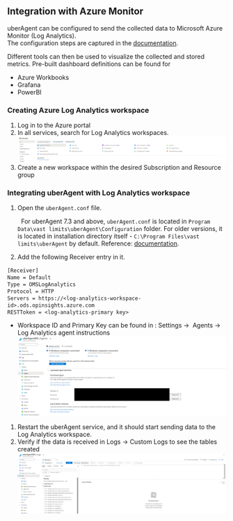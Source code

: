 ## Integration with Azure Monitor

uberAgent can be configured to send the collected data to Microsoft Azure Monitor (Log Analytics).    
The configuration steps are captured in the [documentation](https://docs.citrix.com/en-us/uberagent/current-release/installation/backend/configuring-microsoft-azure-oms-log-analytics).

Different tools can then be used to visualize the collected and stored metrics. Pre-built dashboard definitions can be found for
* Azure Workbooks
* Grafana
* PowerBI


### Creating Azure Log Analytics workspace

1. Log in to the Azure portal
2. In all services, search for Log Analytics workspaces.
![image](img/LogAnalyticsWorkspaceSearch.png) 
3. Create a new workspace within the desired Subscription and Resource group

### Integrating uberAgent with Log Analytics workspace

1. Open the `uberAgent.conf` file.
   
       
For uberAgent 7.3 and above, `uberAgent.conf` is located in `Program Data\vast limits\uberAgent\Configuration` folder. For older versions, it is located in installation directory itself - `C:\Program Files\vast limits\uberAgent` by default. 
Reference:
[documentation](https://docs.citrix.com/en-us/uberagent/current-release/installation/installing-uberagent/installing-the-endpoint-agent#configuration).

2. Add the following Receiver entry in it.

```
[Receiver]
Name = Default
Type = OMSLogAnalytics
Protocol = HTTP				
Servers = https://<log-analytics-workspace-id>.ods.opinsights.azure.com
RESTToken = <log-analytics-primary key>
```
* Workspace ID and Primary Key can be found in : Settings →  Agents → Log Analytics agent instructions
![image](img/AzureWSAgentPage.png) 

1. Restart the uberAgent service, and it should start sending data to the Log Analytics workspace.
2. Verify if the data is received in Logs → Custom Logs to see the tables created
![image](img/AzureWSTables.png) 
   